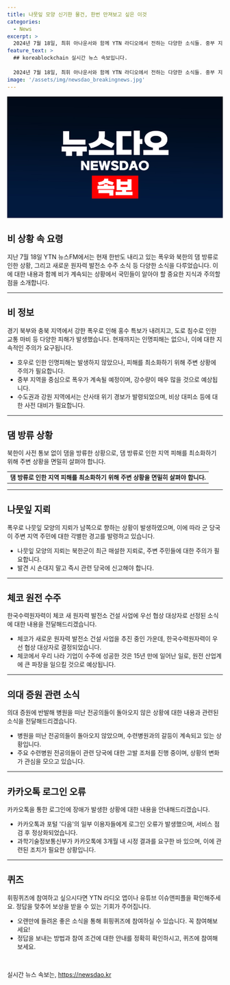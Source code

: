 ```yaml
---
title: 나뭇잎 모양 신기한 물건, 한번 만져보고 싶은 이것
categories:
  - News
excerpt: >
  2024년 7월 18일, 최휘 아나운서와 함께 YTN 라디오에서 전하는 다양한 소식들. 중부 지역의 호우로 인한 홍수 피해와 북한의 댐 방류 소식, 그리고 나뭇잎 모양의 지뢰 경고 등 다양한 이슈를 다루고 있습니다. 또한, 체코에서의 원전 수주 소식과 전공의들의 복귀 문제, 카카오톡의 장애에 대한 소식 등을 다루고 있습니다. 끝으로 휘핑퀴즈로 청취자들을 즐겁게 만들고 송출을 마칩니다.
feature_text: >
  ## koreablockchain 실시간 뉴스 속보입니다.

  2024년 7월 18일, 최휘 아나운서와 함께 YTN 라디오에서 전하는 다양한 소식들. 중부 지역의 호우로 인한 홍수 피해와 북한의 댐 방류 소식, 그리고 나뭇잎 모양의 지뢰 경고 등 다양한 이슈를 다루고 있습니다. 또한, 체코에서의 원전 수주 소식과 전공의들의 복귀 문제, 카카오톡의 장애에 대한 소식 등을 다루고 있습니다. 끝으로 휘핑퀴즈로 청취자들을 즐겁게 만들고 송출을 마칩니다.
image: '/assets/img/newsdao_breakingnews.jpg'
---
```


<p><img src="/assets/img/newsdao_breakingnews.jpg" alt="koreablockchain 속보" /></p>

<h2 data-ke-size="size26">비 상황 속 요령</h2>

<p data-ke-size="size16">지난 7월 18일 YTN 뉴스FM에서는 현재 한반도 내리고 있는 폭우와 북한의 댐 방류로 인한 상황, 그리고 새로운 원자력 발전소 수주 소식 등 다양한 소식을 다루었습니다. 이에 대한 내용과 함께 비가 계속되는 상황에서 국민들이 알아야 할 중요한 지식과 주의할 점을 소개합니다.</p>

<hr>

<h2 data-ke-size="size26">비 정보</h2>

<p data-ke-size="size16">경기 북부와 충북 지역에서 강한 폭우로 인해 홍수 특보가 내려지고, 도로 침수로 인한 교통 마비 등 다양한 피해가 발생했습니다. 현재까지는 인명피해는 없으나, 이에 대한 지속적인 주의가 요구됩니다.</p>

<ul>
  <li>호우로 인한 인명피해는 발생하지 않았으나, 피해를 최소화하기 위해 주변 상황에 주의가 필요합니다.</li>
  <li>중부 지역을 중심으로 폭우가 계속될 예정이며, 강수량이 매우 많을 것으로 예상됩니다.</li>
  <li>수도권과 강원 지역에서는 산사태 위기 경보가 발령되었으며, 비상 대피소 등에 대한 사전 대비가 필요합니다.</li>
</ul>

<hr>

<h2 data-ke-size="size26">댐 방류 상황</h2>

<p data-ke-size="size16">북한이 사전 통보 없이 댐을 방류한 상황으로, 댐 방류로 인한 지역 피해를 최소화하기 위해 주변 상황을 면밀히 살펴야 합니다.</p>

<table>
  <tr>
    <td style="text-align: center; height: 17px;"><b>댐 방류로 인한 지역 피해를 최소화하기 위해 주변 상황을 면밀히 살펴야 합니다.</b></td>
  </tr>
</table>

<hr>

<h2 data-ke-size="size26">나뭇잎 지뢰</h2>

<p data-ke-size="size16">폭우로 나뭇잎 모양의 지뢰가 남쪽으로 향하는 상황이 발생하였으며, 이에 따라 군 당국이 주변 지역 주민에 대한 각별한 경고를 발령하고 있습니다.</p>

<ul>
  <li>나뭇잎 모양의 지뢰는 북한군이 최근 매설한 지뢰로, 주변 주민들에 대한 주의가 필요합니다.</li>
  <li>발견 시 손대지 말고 즉시 관련 당국에 신고해야 합니다.</li>
</ul>

<hr>

<h2 data-ke-size="size26">체코 원전 수주</h2>

<p data-ke-size="size16">한국수력원자력이 체코 새 원자력 발전소 건설 사업에 우선 협상 대상자로 선정된 소식에 대한 내용을 전달해드리겠습니다.</p>

<ul>
  <li>체코가 새로운 원자력 발전소 건설 사업을 추진 중인 가운데, 한국수력원자력이 우선 협상 대상자로 결정되었습니다.</li>
  <li>체코에서 우리 나라 기업이 수주에 성공한 것은 15년 만에 일어난 일로, 원전 산업계에 큰 파장을 일으킬 것으로 예상됩니다.</li>
</ul>

<hr>

<h2 data-ke-size="size26">의대 증원 관련 소식</h2>

<p data-ke-size="size16">의대 증원에 반발해 병원을 떠난 전공의들이 돌아오지 않은 상황에 대한 내용과 관련된 소식을 전달해드리겠습니다.</p>

<ul>
  <li>병원을 떠난 전공의들이 돌아오지 않았으며, 수련병원과의 갈등이 계속되고 있는 상황입니다.</li>
  <li>주요 수련병원 전공의들이 관련 당국에 대한 고발 조처를 진행 중이며, 상황의 변화가 관심을 모으고 있습니다.</li>
</ul>

<hr>

<h2 data-ke-size="size26">카카오톡 로그인 오류</h2>

<p data-ke-size="size16">카카오톡을 통한 로그인에 장애가 발생한 상황에 대한 내용을 안내해드리겠습니다.</p>

<ul>
  <li>카카오톡과 포털 '다음'의 일부 이용자들에게 로그인 오류가 발생했으며, 서비스 점검 후 정상화되었습니다.</li>
  <li>과학기술정보통신부가 카카오톡에 3개월 내 시정 결과를 요구한 바 있으며, 이에 관련된 조치가 필요한 상황입니다.</li>
</ul>

<hr>

<h2 data-ke-size="size26">퀴즈</h2>

<p data-ke-size="size16">휘핑퀴즈에 참여하고 싶으시다면 YTN 라디오 앱이나 유튜브 이슈앤피플을 확인해주세요. 정답을 맞추어 보상을 받을 수 있는 기회가 주어집니다.</p>

<ul>
  <li>오랜만에 들려온 좋은 소식을 통해 휘핑퀴즈에 참여하실 수 있습니다. 꼭 참여해보세요!</li>
  <li>정답을 보내는 방법과 참여 조건에 대한 안내를 정확히 확인하시고, 퀴즈에 참여해 보세요.</li>
</ul>

<p data-ke-size="size16">&nbsp;</p>
실시간 뉴스 속보는, <a href="https://newsdao.kr" rel="dofollow">https://newsdao.kr</a>



